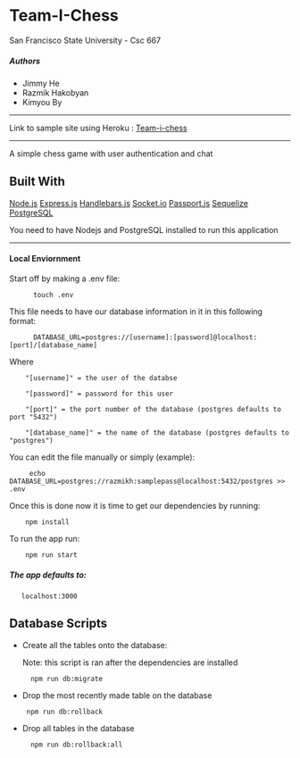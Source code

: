 # Team-I-Chess 
San Francisco State University - Csc 667 
##### Authors
   
   * Jimmy He
   * Razmik Hakobyan
   * Kimyou By

-----------------------------------------------------

Link to sample site using Heroku : [Team-i-chess](http://team-i-chess.herokuapp.com)

----------------------------------------------------------
A simple chess game with user authentication and chat

## Built With
   [Node.js](https://nodejs.org/en/)
   [Express.js](https://expressjs.com/)
   [Handlebars.js](https://handlebarsjs.com/)
   [Socket.io](https://socket.io/)
   [Passport.js](http://www.passportjs.org/)
   [Sequelize](http://docs.sequelizejs.com/)
   [PostgreSQL](https://www.postgresql.org/)

   You need to have Nodejs and PostgreSQL installed to run this application
   
---------------------------------------------------------------------   
#### Local Enviornment
Start off by making a .env file:

          touch .env
   
This file needs to have our database information in it in this following format:

          DATABASE_URL=postgres://[username]:[password]@localhost:[port]/[database_name]
          
          
Where   
         
        "[username]" = the user of the databse

        "[password]" = password for this user
        
        "[port]" = the port number of the database (postgres defaults to port "5432")
        
        "[database_name]" = the name of the database (postgres defaults to "postgres")
        
You can edit the file manually or simply (example): 

         echo DATABASE_URL=postgres://razmikh:samplepass@localhost:5432/postgres >> .env



Once this is done now it is time to get our dependencies by running:
  
        npm install

To run the app run:

        npm run start
        
##### The app defaults to: 

       localhost:3000

## Database Scripts

* Create all the tables onto the database:
      
     Note: this script is ran after the dependencies are installed
             
        npm run db:migrate
        
 * Drop the most recently made table on the database
 
        npm run db:rollback
        
* Drop all tables in the database

        npm run db:rollback:all
